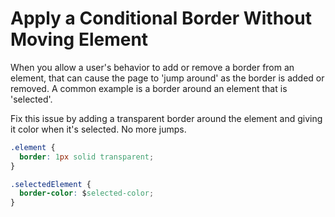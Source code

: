 # Apply a Conditional Border Without Moving Element

When you allow a user's behavior to add or remove a border from an element,
that can cause the page to 'jump around' as the border is added or removed. A
common example is a border around an element that is 'selected'.

Fix this issue by adding a transparent border around the element and giving it
color when it's selected. No more jumps.

```css
.element {
  border: 1px solid transparent;
}

.selectedElement {
  border-color: $selected-color;
}
```
